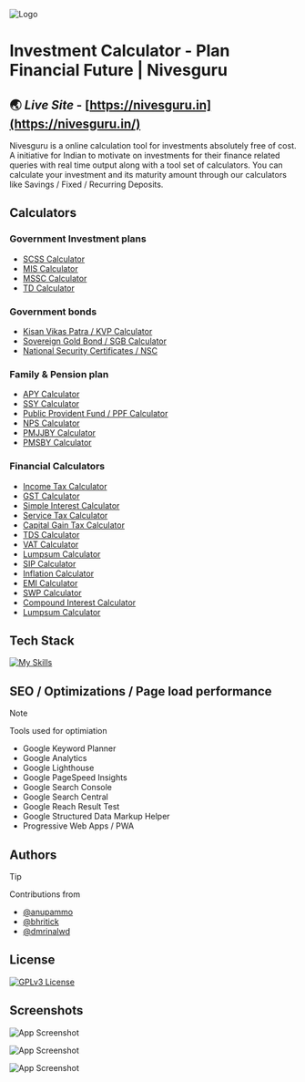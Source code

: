 
![Logo](https://nivesguru.in/android-icon-192x192.png)


# Investment Calculator - Plan Financial Future | Nivesguru
## 🌏 *Live Site* - [https://nivesguru.in](https://nivesguru.in/)

Nivesguru is a online calculation tool for investments absolutely free of cost. A initiative for Indian to motivate on investments for their finance related queries with real time output along with a tool set of calculators. You can calculate your investment and its maturity amount through our calculators like Savings / Fixed / Recurring Deposits. 


## Calculators 
### Government Investment plans 

- [SCSS Calculator](https://nivesguru.in/senior-citizens-savings-scheme-scss-calculator)
- [MIS Calculator](https://nivesguru.in/post-office-monthly-income-scheme-mis-calculator)
- [MSSC Calculator](https://nivesguru.in/mahila-samman-savings-certificate-mssc-calculator)
- [TD Calculator](https://nivesguru.in/post-office-time-deposit-td-calculator)

### Government bonds 

- [Kisan Vikas Patra / KVP Calculator](https://nivesguru.in/kvp-calculator)
- [Sovereign Gold Bond / SGB Calculator](https://nivesguru.in/sgb-calculator)
- [National Security Certificates / NSC](https://nivesguru.in/national-savings-certificate-nsc-calculator)  
  
### Family & Pension plan 

- [APY Calculator](https://nivesguru.in/apy-calculator)
- [SSY Calculator](https://nivesguru.in/sukanya-samriddhi-yojana-ssy)
- [Public Provident Fund / PPF Calculator](https://nivesguru.in/ppf-calculator)
- [NPS Calculator](https://nivesguru.in/national-pension-system-nps-calculator)
- [PMJJBY Calculator](https://nivesguru.in/pradhan-mantri-jeevan-jyoti-bima-yojana-pmjjby)
- [PMSBY Calculator](https://nivesguru.in/pradhan-mantri-suraksha-bima-yojana-pmsby-calculator)
  
### Financial Calculators 

- [Income Tax Calculator](https://nivesguru.in/income-tax-calculator)
- [GST Calculator](https://nivesguru.in/gst-calculator)
- [Simple Interest Calculator](https://nivesguru.in/simple-interest-calculator)
- [Service Tax Calculator](https://nivesguru.in/service-tax-calculator)
- [Capital Gain Tax Calculator](https://nivesguru.in/capital-gain-tax-calculator)
- [TDS Calculator](https://nivesguru.in/tds-calculator)
- [VAT Calculator](https://nivesguru.in/vat-calculator)
- [Lumpsum Calculator](https://nivesguru.in/lumpsum-calculator-online)
- [SIP Calculator](https://nivesguru.in/systematic-investment-plan-sip-return-calculator)
- [Inflation Calculator](https://nivesguru.in/inflation-calculator-india)
- [EMI Calculator](https://nivesguru.in/emi-calculator-online)
- [SWP Calculator](https://nivesguru.in/swp-calculator-online)
- [Compound Interest Calculator](https://nivesguru.in/compound-interest-calculator)
- [Lumpsum Calculator](https://nivesguru.in/lumpsum-calculator-online)

## Tech Stack 

[![My Skills](https://skillicons.dev/icons?i=html,css,js,bootstrap,git,github,svg,ps,vscode&perline=3)](https://skillicons.dev)

## SEO / Optimizations / Page load performance

> [!NOTE]
> Tools used for optimiation
- Google Keyword Planner 
- Google Analytics 
- Google Lighthouse 
- Google PageSpeed Insights 
- Google Search Console 
- Google Search Central 
- Google Reach Result Test 
- Google Structured Data Markup Helper 
- Progressive Web Apps / PWA 

## Authors

> [!TIP]
> Contributions from 
- [@anupammo](https://www.github.com/anupammo)
- [@bhritick](https://www.github.com/bhritick)
- [@dmrinalwd](https://www.github.com/dmrinalwd)

## License 

[![GPLv3 License](https://img.shields.io/badge/License-GPL%20v3-yellow.svg)](https://opensource.org/licenses/)

## Screenshots

![App Screenshot](https://nivesguru.in/nivesguru-1.png)

![App Screenshot](https://nivesguru.in/res/meta/national-savings-certificate-calculator.png)

![App Screenshot](https://nivesguru.in/res/meta/apy-calculator-nivesguru.png)

